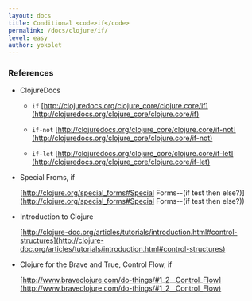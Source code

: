 ```yaml
---
layout: docs
title: Conditional <code>if</code>
permalink: /docs/clojure/if/
level: easy
author: yokolet
---
```





### References

- ClojureDocs

  - `if`
    [http://clojuredocs.org/clojure_core/clojure.core/if](http://clojuredocs.org/clojure_core/clojure.core/if)

  - `if-not`
    [http://clojuredocs.org/clojure_core/clojure.core/if-not](http://clojuredocs.org/clojure_core/clojure.core/if-not)

  - `if-let`
    [http://clojuredocs.org/clojure_core/clojure.core/if-let](http://clojuredocs.org/clojure_core/clojure.core/if-let)

- Special Froms, if

    [http://clojure.org/special_forms#Special Forms--(if test then else?)](http://clojure.org/special_forms#Special Forms--(if test then else?))

- Introduction to Clojure

    [http://clojure-doc.org/articles/tutorials/introduction.html#control-structures](http://clojure-doc.org/articles/tutorials/introduction.html#control-structures)

- Clojure for the Brave and True, Control Flow, if

    [http://www.braveclojure.com/do-things/#1_2__Control_Flow](http://www.braveclojure.com/do-things/#1_2__Control_Flow)